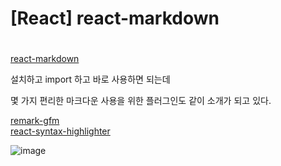 # [React] react-markdown

ㅤ  
[react-markdown](https://github.com/remarkjs/react-markdown)

설치하고 import 하고 바로 사용하면 되는데

몇 가지 편리한 마크다운 사용을 위한 플러그인도 같이 소개가 되고 있다.

[remark-gfm](https://github.com/remarkjs/remark-gfm)  
[react-syntax-highlighter](https://github.com/react-syntax-highlighter/react-syntax-highlighter)

![image](https://user-images.githubusercontent.com/79053495/152570696-8fc8de5e-b137-4e74-b1ad-3c14f9271b67.png)
